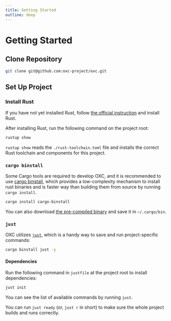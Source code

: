 ```yaml
---
title: Getting Started
outline: deep
---
```


# Getting Started

## Clone Repository

```bash
git clone git@github.com:oxc-project/oxc.git
```

## Set Up Project

### Install Rust

If you have not yet installed Rust, follow [the official instruction](https://www.rust-lang.org/tools/install) and install Rust.

After installing Rust, run the following command on the project root:

```bash
rustup show
```

`rustup show` reads the `./rust-toolchain.toml` file and installs the correct Rust toolchain and components for this project.

### `cargo binstall`

Some Cargo tools are required to develop OXC, and it is recommended to use [cargo binstall](https://github.com/cargo-bins/cargo-binstall), which provides a low-complexity mechanism to install rust binaries and is faster way than building them from source by running `cargo install`.

```bash
cargo install cargo-binstall
```

You can also download [the pre-compiled binary](https://github.com/cargo-bins/cargo-binstall#installation) and save it in `~/.cargo/bin`.

### `just`

OXC utilizes [`just`](https://github.com/casey/just), which is a handy way to save and run project-specific commands:

```bash
cargo binstall just -y
```

#### Dependencies

Run the following command in `justfile` at the project root to install dependencies:

```bash
just init
```

You can see the list of available commands by running `just`.

You can run `just ready` (or, `just r` in short) to make sure the whole project builds and runs correctly.
